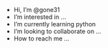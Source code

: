 - Hi, I’m @gone31
- I’m interested in ...
- I’m currently learning python
- I’m looking to collaborate on ...
- How to reach me ...

<!---
gone31/gone31 is a ✨ special ✨ repository because its `README.md` (this file) appears on your GitHub profile.
You can click the Preview link to take a look at your changes.
--->
